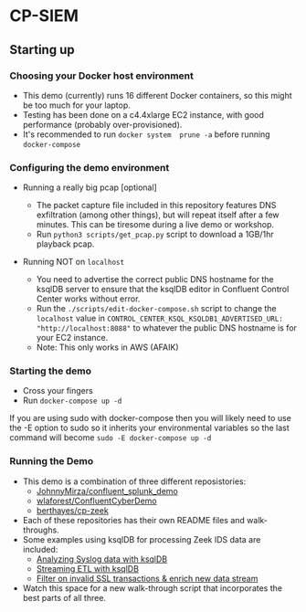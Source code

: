 # CP-SIEM
## Starting up
### Choosing your Docker host environment

- This demo (currently) runs 16 different Docker containers, so this might be too much for your laptop.
- Testing has been done on a c4.4xlarge EC2 instance, with good performance (probably over-provisioned).
- It's recommended to run ```docker system  prune -a``` before running ```docker-compose```

### Configuring the demo environment

- Running a really big pcap [optional]
  - The packet capture file included in this repository features DNS exfiltration (among other things), but will repeat itself after a few minutes.  This can be tiresome during a live demo or workshop.
  - Run ```python3 scripts/get_pcap.py``` script to download a 1GB/1hr playback pcap.
 

- Running NOT on ```localhost``` 
  - You need to advertise the correct public DNS hostname for the ksqlDB server to ensure that the ksqlDB editor in Confluent Control Center works without error. 
  - Run the ```./scripts/edit-docker-compose.sh``` script to change the ```localhost``` value in  ```CONTROL_CENTER_KSQL_KSQLDB1_ADVERTISED_URL: "http://localhost:8088"``` to whatever the public DNS hostname is for your EC2 instance.
  - Note: This only works in AWS (AFAIK)
  
### Starting the demo
- Cross your fingers
- Run ```docker-compose up -d```

If you are using sudo with docker-compose then you will likely need to use the -E option to sudo so it inherits your environmental variables so the last command will become ```sudo -E docker-compose up -d```

### Running the Demo
- This demo is a combination of three different reposistories:
  - [JohnnyMirza/confluent_splunk_demo](https://github.com/JohnnyMirza/confluent_splunk_demo)
  - [wlaforest/ConfluentCyberDemo](https://github.com/wlaforest/ConfluentCyberDemo)
  - [berthayes/cp-zeek](https://github.com/berthayes/cp-zeek)
- Each of these repositories has their own README files and walk-throughs.
- Some examples using ksqlDB for processing Zeek IDS data are included:
  - [Analyzing Syslog data with ksqlDB](https://github.com/berthayes/cp-siem/blob/main/syslog.md)
  - [Streaming ETL with ksqlDB](https://github.com/berthayes/cp-siem/blob/main/ksqldb.md)
  - [Filter on invalid SSL transactions & enrich new data stream](https://github.com/berthayes/cp-siem/blob/main/ssl.md)
- Watch this space for a new walk-through script that incorporates the best parts of all three.
